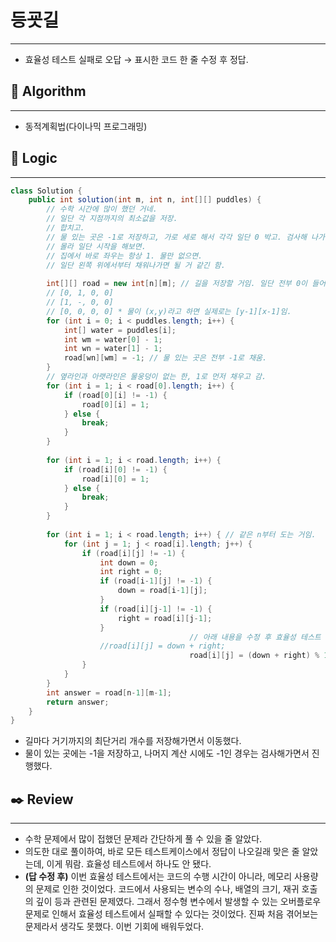 # 등굣길

---

- 효율성 테스트 실패로 오답 → 표시한 코드 한 줄 수정 후 정답.

## 📌 **Algorithm**

---

- 동적계획법(다이나믹 프로그래밍)

## 📍 **Logic**

---

```java
class Solution {
    public int solution(int m, int n, int[][] puddles) {
        // 수학 시간에 많이 했던 거네.
        // 일단 각 지점까지의 최소값을 저장.
        // 합치고.
        // 물 있는 곳은 -1로 저장하고, 가로 세로 해서 각각 일단 0 박고. 검사해 나가면서 이케저케....
        // 몰라 일단 시작을 해보면.
        // 집에서 바로 좌우는 항상 1. 물만 없으면.
        // 일단 왼쪽 위에서부터 채워나가면 될 거 같긴 함.
        
        int[][] road = new int[n][m]; // 길을 저장할 거임. 일단 전부 0이 들어갔을 거임.
        // [0, 1, 0, 0]
        // [1, -, 0, 0]
        // [0, 0, 0, 0] * 물이 (x,y)라고 하면 실제로는 [y-1][x-1]임.
        for (int i = 0; i < puddles.length; i++) {
            int[] water = puddles[i];
            int wm = water[0] - 1;
            int wn = water[1] - 1;
            road[wn][wm] = -1; // 물 있는 곳은 전부 -1로 채움.
        }
        // 옆라인과 아랫라인은 물웅덩이 없는 한, 1로 먼저 채우고 감.
        for (int i = 1; i < road[0].length; i++) {
            if (road[0][i] != -1) {
                road[0][i] = 1;
            } else {
                break;
            }
        }
        
        for (int i = 1; i < road.length; i++) {
            if (road[i][0] != -1) {
                road[i][0] = 1;
            } else {
                break;
            }
        }
        
        for (int i = 1; i < road.length; i++) { // 같은 n부터 도는 거임.
            for (int j = 1; j < road[i].length; j++) {
                if (road[i][j] != -1) {
                    int down = 0;
                    int right = 0;
                    if (road[i-1][j] != -1) {
                        down = road[i-1][j];
                    }
                    if (road[i][j-1] != -1) {
                        right = road[i][j-1];
                    }
										// 아래 내용을 수정 후 효율성 테스트 정답.
                    //road[i][j] = down + right;
										road[i][j] = (down + right) % 1000000007;
                }
            }
        }
        int answer = road[n-1][m-1];
        return answer;
    }
}
```

- 길마다 거기까지의 최단거리 개수를 저장해가면서 이동했다.
- 물이 있는 곳에는 -1을 저장하고, 나머지 계산 시에도 -1인 경우는 검사해가면서 진행했다.

## ✒️ **Review**

---

- 수학 문제에서 많이 접했던 문제라 간단하게 풀 수 있을 줄 알았다.
- 의도한 대로 풀이하여, 바로 모든 테스트케이스에서 정답이 나오길래 맞은 줄 알았는데, 이게 뭐람. 효율성 테스트에서 하나도 안 됐다.
- **(답 수정 후)** 이번 효율성 테스트에서는 코드의 수행 시간이 아니라, 메모리 사용량의 문제로 인한 것이었다. 코드에서 사용되는 변수의 수나, 배열의 크기, 재귀 호출의 깊이 등과 관련된 문제였다. 그래서 정수형 변수에서 발생할 수 있는 오버플로우 문제로 인해서 효율성 테스트에서 실패할 수 있다는 것이었다. 진짜 처음 겪어보는 문제라서 생각도 못했다. 이번 기회에 배워두었다.